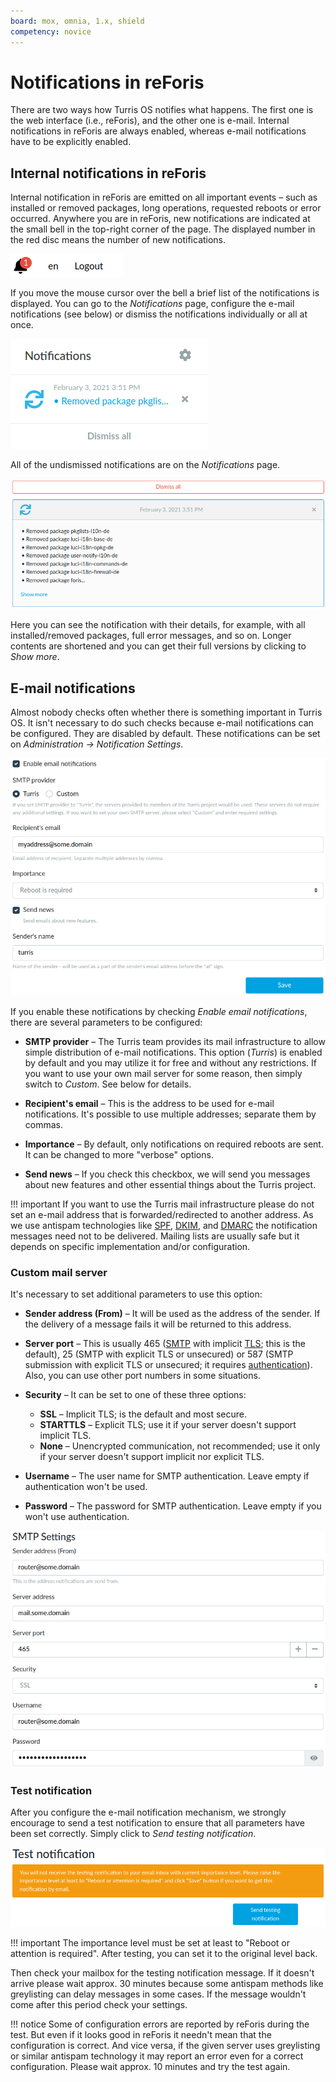 ```yaml
---
board: mox, omnia, 1.x, shield
competency: novice
---
```

# Notifications in reForis

There are two ways how Turris OS notifies what happens. The first one is the web
interface (i.e., reForis), and the other one is e-mail. Internal notifications
in reForis are always enabled, whereas e-mail notifications have to be
explicitly enabled.

## Internal notifications in reForis

Internal notification in reForis are emitted on all important events – such
as installed or removed packages, long operations, requested reboots or
error occurred. Anywhere you are in reForis, new notifications are
indicated at the small bell in the top-right corner of the page. The
displayed number in the red disc means the number of new notifications.

![You have new notifications](bell.png)

If you move the mouse cursor over the bell a brief list of the notifications
is displayed. You can go to the _Notifications_ page, configure the e-mail
notifications (see below) or dismiss the notifications individually or
all at once.

![Brief list of notifications](list.png)

All of the undismissed notifications are on the _Notifications_ page.

![Notifications in reForis](notifications.png)

Here you can see the notification with their details, for example, with
all installed/removed packages, full error messages, and so on. Longer
contents are shortened and you can get their full versions by clicking
to _Show more_.

## E-mail notifications

Almost nobody checks often whether there is something important in
Turris OS. It isn't necessary to do such checks because e-mail
notifications can be configured. They are disabled by default.
These notifications can be set on _Administration → Notification Settings_.

![E-mail notifications](email.png)

If you enable these notifications by checking _Enable email notifications_,
there are several parameters to be configured:

* **SMTP provider** – The Turris team provides its mail infrastructure
  to allow simple distribution of e-mail notifications. This option (_Turris_)
  is enabled by default and you may utilize it for free and without any
  restrictions. If you want to use your own mail server for some reason,
  then simply switch to _Custom_. See below for details.

* **Recipient's email** – This is the address to be used for e-mail
  notifications. It's possible to use multiple addresses; separate them by
  commas.

* **Importance** – By default, only notifications on required reboots are
  sent. It can be changed to more "verbose" options.

* **Send news** – If you check this checkbox, we will send you messages about
  new features and other essential things about the Turris project.

!!! important
    If you want to use the Turris mail infrastructure please do not set
    an e-mail address that is forwarded/redirected to another address. As we
    use antispam technologies like
    [SPF](https://en.wikipedia.org/wiki/Sender_Policy_Framework),
    [DKIM](https://en.wikipedia.org/wiki/DomainKeys_Identified_Mail), and
    [DMARC](https://en.wikipedia.org/wiki/DMARC) the notification messages need
    not to be delivered. Mailing lists are usually safe but it depends on
    specific implementation and/or configuration.

### Custom mail server

It's necessary to set additional parameters to use this option:

* **Sender address (From)** – It will be used as the address of the sender.
  If the delivery of a message fails it will be returned to this address.

* **Server port** – This is usually 465
  ([SMTP](https://en.wikipedia.org/wiki/Simple_Mail_Transfer_Protocol)
  with implicit [TLS](https://en.wikipedia.org/wiki/Transport_Layer_Security);
  this is the default), 25 (SMTP with explicit TLS or unsecured) or 587 (SMTP
  submission with explicit TLS or unsecured; it requires
  [authentication](https://en.wikipedia.org/wiki/SMTP_Authentication)).
  Also, you can use other port numbers in some situations.

* **Security** – It can be set to one of these three options:
    * **SSL** – Implicit TLS; is the default and most secure.
    * **STARTTLS** – Explicit TLS; use it if your server doesn't support
      implicit TLS.
    * **None** – Unencrypted communication, not recommended; use it only
      if your server doesn't support implicit nor explicit TLS.

* **Username** – The user name for SMTP authentication. Leave empty if
  authentication won't be used.

* **Password** – The password for SMTP authentication. Leave empty if you
  won't use authentication.

![Custom e-mail server](server.png)

### Test notification

After you configure the e-mail notification mechanism, we strongly encourage to
send a test notification to ensure that all parameters have been set correctly.
Simply click to _Send testing notification_.

![Test notification](test.png)

!!! important
    The importance level must be set at least to "Reboot or attention is
    required". After testing, you can set it to the original level back.

Then check your mailbox for the testing notification message. If it doesn't
arrive please wait approx. 30 minutes because some antispam methods like
greylisting can delay messages in some cases. If the message wouldn't come
after this period check your settings.

!!! notice
    Some of configuration errors are reported by reForis during the test.
    But even if it looks good in reForis it needn't mean that the
    configuration is correct. And vice versa, if the given server uses
    greylisting or similar antispam technology it may report an error
    even for a correct configuration. Please wait approx. 10 minutes and
    try the test again.
